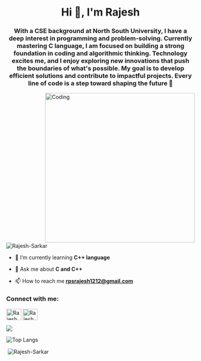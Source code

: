 <h1 align="center">Hi 👋, I'm Rajesh</h1>
<h3 align="center">With a CSE background at North South University, I have a deep interest in programming and problem-solving. Currently mastering C language, I am focused on building a strong foundation in coding and algorithmic thinking. Technology excites me, and I enjoy exploring new innovations that push the boundaries of what's possible. My goal is to develop efficient solutions and contribute to impactful projects. Every line of code is a step toward shaping the future 🌟</h3>
<img align="right" alt="Coding" width="400" src="https://media4.giphy.com/media/v1.Y2lkPTc5MGI3NjExeXZrbDRzcnp4NWF4azZlM3FqNmZ4a2s4bHlvZDltbGZkMDN0cGtjMCZlcD12MV9pbnRlcm5hbF9naWZfYnlfaWQmY3Q9Zw/bGgsc5mWoryfgKBx1u/giphy.gif">

<p align="left"> <img src="https://komarev.com/ghpvc/?username=rajesh-sarkar&label=Profile%20views&color=0e75b6&style=flat" alt="Rajesh-Sarkar" /> </p>

- 🌱 I’m currently learning **C++ language**

- 💬 Ask me about **C and C++**

- 📫 How to reach me **rpsrajesh1212@gmail.com**

<h3 align="left">Connect with me:</h3> 
<p align="left">
<a href="https://www.linkedin.com/in/rajesh-sarkar-21b2892ba/" target="blank"><img align="center" src="https://raw.githubusercontent.com/rahuldkjain/github-profile-readme-generator/master/src/images/icons/Social/linked-in-alt.svg" alt="Rajesh Sarkar" height="30" width="40" /></a>
<a href=https://www.facebook.com/rajeshsarkar.221168833 target="blank"><img align="center" src="https://raw.githubusercontent.com/rahuldkjain/github-profile-readme-generator/master/src/images/icons/Social/facebook.svg" alt="Rajesh Sarkar" height="30" width="40" /></a>
</p>
 <img src="https://github-readme-stats-sigma-five.vercel.app/api/top-langs/?username=Rajesh-Sarkar&theme=tokyonight">

![Top Langs](https://github-readme-stats.vercel.app/api/top-langs/?username=Rajesh-Sarkar&layout=compact)


<p>&nbsp;<img align="center" src="https://github-readme-stats.vercel.app/api?username=Rajesh-Sarkar&show_icons=true&locale=en" alt="Rajesh-Sarkar" /></p>
